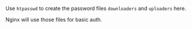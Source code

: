 Use `htpasswd` to create the password files `downloaders` and `uploaders` here.

Nginx will use those files for basic auth.
